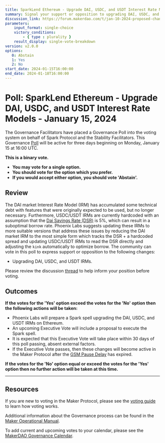 ```yaml
---
title: SparkLend Ethereum - Upgrade DAI, USDC, and USDT Interest Rate Models - January 15, 2024
summary: Signal your support or opposition to upgrading DAI, USDC, and USDT Interest Rate Models.
discussion_link: https://forum.makerdao.com/t/jan-10-2024-proposed-changes-to-sparklend-for-upcoming-spell/23389
parameters:
    input_format: single-choice
    victory_conditions:
        - { type : plurality }
    result_display: single-vote-breakdown
version: v2.0.0
options:
   0: Abstain
   1: Yes
   2: No
start_date: 2024-01-15T16:00:00
end_date: 2024-01-18T16:00:00
---
```

# Poll: SparkLend Ethereum - Upgrade DAI, USDC, and USDT Interest Rate Models - January 15, 2024

The Governance Facilitators have placed a Governance Poll into the voting system on behalf of Spark Protocol and the Stability Facilitators. This Governance [Poll](https://manual.makerdao.com/governance/governance-cycle/weekly-governance-cycle#weekly-governance-cycle-definitions-mip16c1) will be active for three days beginning on Monday, January 15 at 16:00 UTC.

**This is a binary vote.**
- **You may vote for a single option.**
- **You should vote for the option which you prefer.**
- **If you would accept either option, you should vote 'Abstain'.**

## Review

The DAI market Interest Rate Model (IRM) has accumulated some technical debt with features that were originally expected to be used, but no longer necessary. Furthermore, USDC/USDT IRMs are currently hardcoded with an assumption that the [Dai Savings Rate (DSR)](https://manual.makerdao.com/parameter-index/core/param-dai-savings-rate) is 5%, which can result in a suboptimal borrow rate. Phoenix Labs suggests updating these IRMs to more suitable versions that address these issues by reducing the DAI market IRM to the most simple form which tracks the DSR + a hardcoded spread and updating USDC/USDT IRMs to read the DSR directly and adjusting the `kink` automatically to optimize borrow. The community can vote in this poll to express support or opposition to the following changes:
* Upgrading DAI, USDC, and USDT IRMs.

Please review the discussion [thread](https://forum.makerdao.com/t/jan-10-2024-proposed-changes-to-sparklend-for-upcoming-spell/23389) to help inform your position before voting.

## Outcomes

**If the votes for the 'Yes' option exceed the votes for the 'No' option then the following actions will be taken:**
* Phoenix Labs will prepare a Spark spell upgrading the DAI, USDC, and USDT IRMs on Ethereum.
* An upcoming Executive Vote will include a proposal to execute the Spark spell.
* It is expected that this Executive Vote will take place within 30 days of this poll passing, absent external factors.
* If the Executive Vote passes, then these changes will become active in the Maker Protocol after the [GSM Pause Delay](https://manual.makerdao.com/parameter-index/core/param-gsm-pause-delay) has expired.

**If the votes for the 'No' option equal or exceed the votes for the 'Yes' option then no further action will be taken at this time.**

---

## Resources

If you are new to voting in the Maker Protocol, please see the [voting guide](https://manual.makerdao.com/governance/voting-in-makerdao/on-chain-governance) to learn how voting works.

Additional information about the Governance process can be found in the [Maker Operational Manual](https://manual.makerdao.com).

To add current and upcoming votes to your calendar, please see the [MakerDAO Governance Calendar](https://manual.makerdao.com/makerdao/calendars/governance-calendar).

